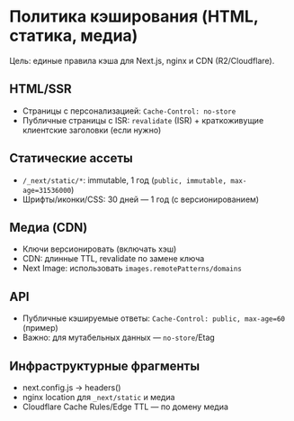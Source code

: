 # Политика кэширования (HTML, статика, медиа)

Цель: единые правила кэша для Next.js, nginx и CDN (R2/Cloudflare).

## HTML/SSR

- Страницы с персонализацией: `Cache-Control: no-store`
- Публичные страницы с ISR: `revalidate` (ISR) + краткоживущие клиентские заголовки (если нужно)

## Статические ассеты

- `/_next/static/*`: immutable, 1 год (`public, immutable, max-age=31536000`)
- Шрифты/иконки/CSS: 30 дней — 1 год (с версионированием)

## Медиа (CDN)

- Ключи версионировать (включать хэш)
- CDN: длинные TTL, revalidate по замене ключа
- Next Image: использовать `images.remotePatterns/domains`

## API

- Публичные кэшируемые ответы: `Cache-Control: public, max-age=60` (пример)
- Важно: для мутабельных данных — `no-store`/Etag

## Инфраструктурные фрагменты

- next.config.js → headers()
- nginx location для `_next/static` и медиа
- Cloudflare Cache Rules/Edge TTL — по домену медиа
